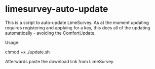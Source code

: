 # limesurvey-auto-update

This is a script to auto-update LimeSurvey. As at the moment updating requires registering and applying for a key, this does all of the updating automatically - avoiding the ComfortUpdate.

Usage:

chmod +x ./update.sh

Afterwards paste the download link from LimeSurvey.
